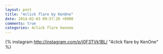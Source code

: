 ```yaml
---
layout: post
title: "4click flare by KenOne"
date: 2014-02-03 09:57:28 +0900
comments: true
categories: 4click flare kenone
---
```


{% instagram http://instagram.com/p/j0F3TVk1BL/ "4click flare by KenOne" %}
